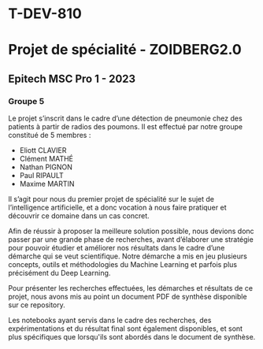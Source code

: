 # T-DEV-810

# Projet de spécialité - ZOIDBERG2.0
## Epitech MSC Pro 1 - 2023
### Groupe 5

Le projet s’inscrit dans le cadre d’une détection de pneumonie chez des patients à partir de radios des poumons. Il est effectué par notre groupe constitué de 5 membres :

- Eliott CLAVIER
- Clément MATHÉ
- Nathan PIGNON
- Paul RIPAULT
- Maxime MARTIN

Il s’agit pour nous du premier projet de spécialité sur le sujet de l’intelligence artificielle, et a donc vocation à nous faire pratiquer et découvrir ce domaine dans un cas concret.

Afin de réussir à proposer la meilleure solution possible, nous devions donc passer par une grande phase de recherches, avant d’élaborer une stratégie pour pouvoir étudier et améliorer nos résultats dans le cadre d’une démarche qui se veut scientifique. Notre démarche a mis en jeu plusieurs concepts, outils et méthodologies du Machine Learning et parfois plus précisément du Deep Learning.

Pour présenter les recherches effectuées, les démarches et résultats de ce projet, nous avons mis au point un document PDF de synthèse disponible sur ce repository.

Les notebooks ayant servis dans le cadre des recherches, des expérimentations et du résultat final sont également disponibles, et sont plus spécifiques que lorsqu'ils sont abordés dans le document de synthèse.

